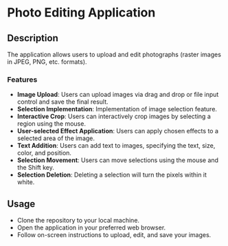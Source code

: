 # Photo Editing Application

## Description
The application allows users to upload and edit photographs (raster images in JPEG, PNG, etc. formats).

### Features
- **Image Upload**: Users can upload images via drag and drop or file input control and save the final result.
- **Selection Implementation**: Implementation of image selection feature.
- **Interactive Crop**: Users can interactively crop images by selecting a region using the mouse.
- **User-selected Effect Application**: Users can apply chosen effects to a selected area of the image.
- **Text Addition**: Users can add text to images, specifying the text, size, color, and position.
- **Selection Movement**: Users can move selections using the mouse and the Shift key.
- **Selection Deletion**: Deleting a selection will turn the pixels within it white.

## Usage
- Clone the repository to your local machine.
- Open the application in your preferred web browser.
- Follow on-screen instructions to upload, edit, and save your images.
